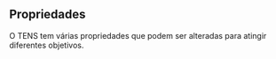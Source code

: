 ## Propriedades

O TENS tem várias propriedades que podem ser 
alteradas para atingir diferentes objetivos.
